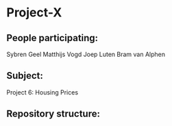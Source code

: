 # Project-X

## People participating:
Sybren Geel
Matthijs Vogd
Joep Luten
Bram van Alphen

## Subject:
Project 6: Housing Prices

## Repository structure:
